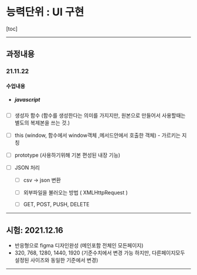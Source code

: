 # 능력단위 : UI 구현

[toc]

---

## 과정내용

### 21.11.22

#### 수업내용

- ##### javascript


- [ ] 생성자 함수 (함수를 생성한다는 의미를 가지지만, 원본으로 만들어서 사용할때는 별도의 복제본을 쓰는 것.)
- [ ] this (window, 함수에서 window객체 ,메서드안에서 호출한 객체) - 가르키는 지칭

- [ ] prototype (사용하기위해 기본 편성된 내장 기능)
- [ ] JSON 처리
  - [ ] csv -> json 변환
  - [ ] 외부파일을 불러오는 방법 ( XMLHttpRequest )
  - [ ] GET, POST, PUSH, DELETE



---

## 시험: 2021.12.16

- 반응형으로 figma 디자인완성 (메인포함 전체인 모든페이지)
- 320, 768, 1280, 1440, 1920 (기준수치에서 변경 가능 하지만, 다른페이지모두 설정된 사이즈와 동일한 기준에서 변경)

---















